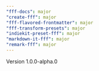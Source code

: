 ```yaml
---
"fff-docs": major
"create-fff": major
"fff-flavored-frontmatter": major
"fff-transform-presets": major
"indiekit-preset-fff": major
"markdown-it-fff": major
"remark-fff": major
---
```


Version 1.0.0-alpha.0
